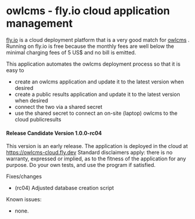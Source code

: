 # owlcms - fly.io cloud application management

[fly.io](https://fly.io) is a cloud deployment platform that is a very good match for [owlcms](https://github.com/jflamy/owlcms4) .  
Running on fly.io is free because the monthly fees are well below the minimal charging fees of 5 US$ and no bill is emitted.

This application automates the owlcms deployment process so that it is easy to

- create an owlcms application and update it to the latest version when desired
- create a public results application and update it to the latest version when desired
- connect the two via a shared secret
- use the shared secret to connect an on-site (laptop) owlcms to the cloud publicresults



#### Release Candidate Version 1.0.0-rc04

This version is an early release. The application is deployed in the cloud at https://owlcms-cloud.fly.dev  Standard disclaimers apply: there is no warranty, expressed or implied, as to the fitness of the application for any purpose.  Do your own tests, and use the program if satisfied.

Fixes/changes

- (rc04) Adjusted database creation script

Known issues:

- none.
